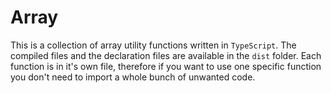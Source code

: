 # Array

This is a collection of array utility functions written in `TypeScript`. The compiled files and the declaration files
are available in the `dist` folder.
Each function is in it's own file, therefore if you want to use one specific function you don't need to import a whole
bunch of unwanted code.
